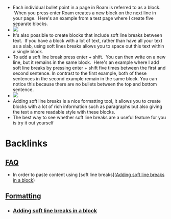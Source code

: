 - Each individual bullet point in a page in Roam is referred to as a block.  When you press enter Roam creates a new block on the next line in your page.  Here's an example from a test page where I create five separate blocks.
- ![](https://s3.amazonaws.com/cdn.freshdesk.com/data/helpdesk/attachments/production/64001916149/original/e94i3GMtvW2xgqkj42JQP1KtV5M4yHYawQ.gif?1597887885)
- It's also possible to create blocks that include soft line breaks between text.  If you have a block with a lot of text, rather than have all your text as a slab, using soft lines breaks allows you to space out this text within a single block.
- To add a soft line break press enter + shift.  You can then write on a new line, but it remains in the same block.  Here's an example where I add soft line breaks by pressing enter + shift five times between the first and second sentence. In contrast to the first example, both of these sentences in the second example remain in the same block. You can notice this because there are no bullets between the top and bottom sentence.
- ![](https://s3.amazonaws.com/cdn.freshdesk.com/data/helpdesk/attachments/production/64001917960/original/NDHp7Y48v_0YTBpzRgivRN1Ef7AuhRgL_w.gif?1597894336)
- Adding soft line breaks is a nice formatting tool, it allows you to create blocks with a lot of rich information such as paragraphs but also giving the text a more readable style with these blocks.
- The best way to see whether soft line breaks are a useful feature for you is try it out yourself

# Backlinks
## [FAQ](<FAQ.md>)
- In order to paste content using [soft line breaks]([Adding soft line breaks in a block](<Adding soft line breaks in a block.md>))

## [Formatting](<Formatting.md>)
- ### [Adding soft line breaks in a block](<Adding soft line breaks in a block.md>)

